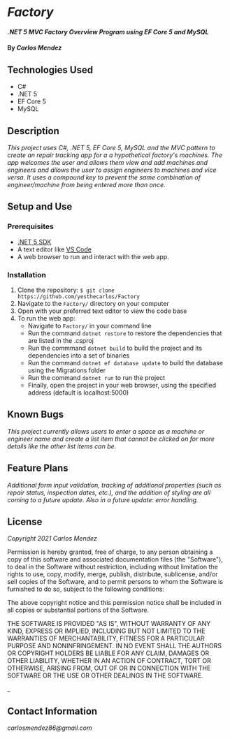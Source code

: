 # _Factory_

#### _.NET 5 MVC Factory Overview Program using EF Core 5 and MySQL_

#### By _**Carlos Mendez**_

## Technologies Used

* C#
* .NET 5
* EF Core 5
* MySQL


## Description

_This project uses C#, .NET 5, EF Core 5, MySQL and the MVC pattern to create an repair tracking app for a a hypothetical factory's machines.  The app welcomes the user and allows them view and add machines and engineers and allows the user to assign engineers to machines and vice versa. It uses a compound key to prevent the same combination of engineer/machine from being entered more than once._


## Setup and Use

### Prerequisites
* [.NET 5 SDK](https://dotnet.microsoft.com/download/dotnet/5.0)
* A text editor like [VS Code](https://code.visualstudio.com/)
* A web browser to run and interact with the web app.

### Installation
1. Clone the repository: `$ git clone https://github.com/yesthecarlos/Factory`
2. Navigate to the `Factory/` directory on your computer
3. Open with your preferred text editor to view the code base
4. To run the web app:
    * Navigate to `Factory/` in your command line
    * Run the command `dotnet restore` to restore the dependencies that are listed in the .csproj
    * Run the commmand `dotnet build` to build the project and its dependencies into a set of binaries
    * Run the command `dotnet ef database update` to build the database using the Migrations folder
    * Run the command `dotnet run` to run the project
    * Finally, open the project in your web browser, using the specified address (default is localhost:5000)


## Known Bugs

_This project currently allows users to enter a space as a machine or engineer name and create a list item that cannot be clicked on for more details like the other list items can be._
 
## Feature Plans

_Additional form input validation, tracking of additional properties (such as repair status, inspection dates, etc.), and the addition of styling are all coming to a future update. Also in a future update: error handling._

## License

_Copyright 2021 Carlos Mendez_

Permission is hereby granted, free of charge, to any person obtaining a copy of this software and associated documentation files (the "Software"), to deal in the Software without restriction, including without limitation the rights to use, copy, modify, merge, publish, distribute, sublicense, and/or sell copies of the Software, and to permit persons to whom the Software is furnished to do so, subject to the following conditions:

The above copyright notice and this permission notice shall be included in all copies or substantial portions of the Software.

THE SOFTWARE IS PROVIDED "AS IS", WITHOUT WARRANTY OF ANY KIND, EXPRESS OR IMPLIED, INCLUDING BUT NOT LIMITED TO THE WARRANTIES OF MERCHANTABILITY, FITNESS FOR A PARTICULAR PURPOSE AND NONINFRINGEMENT. IN NO EVENT SHALL THE AUTHORS OR COPYRIGHT HOLDERS BE LIABLE FOR ANY CLAIM, DAMAGES OR OTHER LIABILITY, WHETHER IN AN ACTION OF CONTRACT, TORT OR OTHERWISE, ARISING FROM, OUT OF OR IN CONNECTION WITH THE SOFTWARE OR THE USE OR OTHER DEALINGS IN THE SOFTWARE.

_

## Contact Information

_carlosmendez86@gmail.com_
